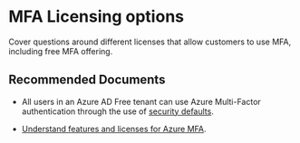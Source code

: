<properties
	pageTitle="MFA Licensing options"
	description="Cover questions around different licenses that allow customers to use MFA, including free MFA offering"
	infoBubbleText="MFA Licensing options"
	service="microsoft.aad"
	resource="Microsoft_AAD_IAM"
	authors="InbarckMS"
	ms.author="inbarc"
	displayOrder="9"
	articleId="88eefefc-8050-40e1-bc66-18d6d02534a8"
	diagnosticScenario=""
	selfHelpType="generic"
	supportTopicIds="32739616"
	resourceTags=""
	productPesIds="16579"
	cloudEnvironments="Public, Fairfax, Mooncake"
	ownershipId="AzureIdentity_MultiFactorAuthentication"
/>

# MFA Licensing options

Cover questions around different licenses that allow customers to use MFA, including free MFA offering.

## **Recommended Documents**

* All users in an Azure AD Free tenant can use Azure Multi-Factor authentication through the use of [security defaults](https://docs.microsoft.com/azure/active-directory/fundamentals/concept-fundamentals-security-defaults).

* [Understand features and licenses for Azure MFA](https://docs.microsoft.com/azure/active-directory/authentication/concept-mfa-licensing).
